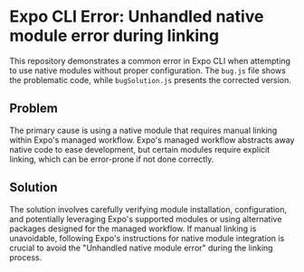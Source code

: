 # Expo CLI Error: Unhandled native module error during linking

This repository demonstrates a common error in Expo CLI when attempting to use native modules without proper configuration. The `bug.js` file shows the problematic code, while `bugSolution.js` presents the corrected version.

## Problem

The primary cause is using a native module that requires manual linking within Expo's managed workflow. Expo's managed workflow abstracts away native code to ease development, but certain modules require explicit linking, which can be error-prone if not done correctly.

## Solution

The solution involves carefully verifying module installation, configuration, and potentially leveraging Expo's supported modules or using alternative packages designed for the managed workflow. If manual linking is unavoidable, following Expo's instructions for native module integration is crucial to avoid the "Unhandled native module error" during the linking process.